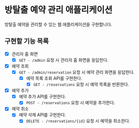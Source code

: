 # 방탈출 예약 관리 애플리케이션

방탈출 예약을 관리할 수 있는 웹 애플리케이션을 구현합니다.

## 구현할 기능 목록

- [X] 관리자 홈 화면
    - [X] `GET - /admin` 요청 시 관리자 홈 화면을 응답한다.
- [X] 예약 조회
    - [X] `GET - /admin/reservation` 요청 시 예약 관리 화면을 응답한다.
        - [X] 예약 목록 조회 API를 구현한다.
            - [X] `GET - /reservations` 요청 시 예약 목록을 반환한다.
- [X] 예약 추가
    - [X] 예약 추가 API를 구현한다.
        - [X] `POST - /reservations` 요청 시 예약을 추가한다.
- [X] 예약 취소
    - [X] 예약 삭제 API를 구현한다.
        - [X] `DELETE - /reservations/{id}` 요청 시 예약을 취소한다.
